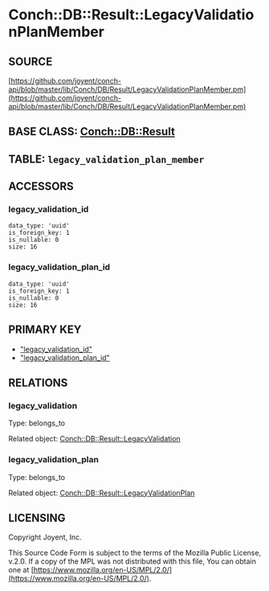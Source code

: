 # Conch::DB::Result::LegacyValidationPlanMember

## SOURCE

[https://github.com/joyent/conch-api/blob/master/lib/Conch/DB/Result/LegacyValidationPlanMember.pm](https://github.com/joyent/conch-api/blob/master/lib/Conch/DB/Result/LegacyValidationPlanMember.pm)

## BASE CLASS: [Conch::DB::Result](../modules/Conch%3A%3ADB%3A%3AResult)

## TABLE: `legacy_validation_plan_member`

## ACCESSORS

### legacy\_validation\_id

```
data_type: 'uuid'
is_foreign_key: 1
is_nullable: 0
size: 16
```

### legacy\_validation\_plan\_id

```
data_type: 'uuid'
is_foreign_key: 1
is_nullable: 0
size: 16
```

## PRIMARY KEY

- ["legacy\_validation\_id"](#legacy_validation_id)
- ["legacy\_validation\_plan\_id"](#legacy_validation_plan_id)

## RELATIONS

### legacy\_validation

Type: belongs\_to

Related object: [Conch::DB::Result::LegacyValidation](../modules/Conch%3A%3ADB%3A%3AResult%3A%3ALegacyValidation)

### legacy\_validation\_plan

Type: belongs\_to

Related object: [Conch::DB::Result::LegacyValidationPlan](../modules/Conch%3A%3ADB%3A%3AResult%3A%3ALegacyValidationPlan)

## LICENSING

Copyright Joyent, Inc.

This Source Code Form is subject to the terms of the Mozilla Public License,
v.2.0. If a copy of the MPL was not distributed with this file, You can obtain
one at [https://www.mozilla.org/en-US/MPL/2.0/](https://www.mozilla.org/en-US/MPL/2.0/).
